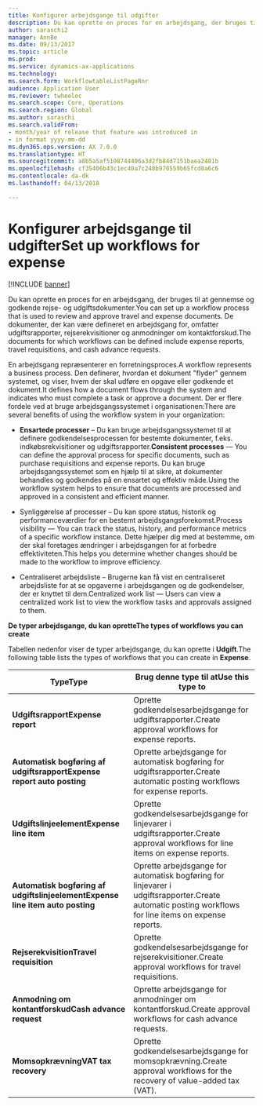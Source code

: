 ```yaml
---
title: Konfigurer arbejdsgange til udgifter
description: Du kan oprette en proces for en arbejdsgang, der bruges til at gennemse og godkende rejse- og udgiftsdokumenter.
author: saraschi2
manager: AnnBe
ms.date: 09/13/2017
ms.topic: article
ms.prod: 
ms.service: dynamics-ax-applications
ms.technology: 
ms.search.form: WorkflowtableListPageRnr
audience: Application User
ms.reviewer: twheeloc
ms.search.scope: Core, Operations
ms.search.region: Global
ms.author: saraschi
ms.search.validFrom:
- month/year of release that feature was introduced in
- in format yyyy-mm-dd
ms.dyn365.ops.version: AX 7.0.0
ms.translationtype: HT
ms.sourcegitcommit: a8b5a5af5108744406a3d2fb84d7151baea2481b
ms.openlocfilehash: cf35406b43c1ec40a7c248b970559b65fcd8a6c6
ms.contentlocale: da-dk
ms.lasthandoff: 04/13/2018

---
```


# <a name="set-up-workflows-for-expense"></a><span data-ttu-id="9b1c7-103">Konfigurer arbejdsgange til udgifter</span><span class="sxs-lookup"><span data-stu-id="9b1c7-103">Set up workflows for expense</span></span>

[!INCLUDE [banner](../includes/banner.md)]

<span data-ttu-id="9b1c7-104"> Du kan oprette en proces for en arbejdsgang, der bruges til at gennemse og godkende rejse- og udgiftsdokumenter.</span><span class="sxs-lookup"><span data-stu-id="9b1c7-104">You can set up a workflow process that is used to review and approve travel and expense documents.</span></span> <span data-ttu-id="9b1c7-105">De dokumenter, der kan være defineret en arbejdsgang for, omfatter udgiftsrapporter, rejserekvisitioner og anmodninger om kontaktforskud.</span><span class="sxs-lookup"><span data-stu-id="9b1c7-105">The documents for which workflows can be defined include expense reports, travel requisitions, and cash advance requests.</span></span>

<span data-ttu-id="9b1c7-106">En arbejdsgang repræsenterer en forretningsproces.</span><span class="sxs-lookup"><span data-stu-id="9b1c7-106">A workflow represents a business process.</span></span> <span data-ttu-id="9b1c7-107">Den definerer, hvordan et dokument "flyder" gennem systemet, og viser, hvem der skal udføre en opgave eller godkende et dokument.</span><span class="sxs-lookup"><span data-stu-id="9b1c7-107">It defines how a document flows through the system and indicates who must complete a task or approve a document.</span></span> <span data-ttu-id="9b1c7-108">Der er flere fordele ved at bruge arbejdsgangssystemet i organisationen:</span><span class="sxs-lookup"><span data-stu-id="9b1c7-108">There are several benefits of using the workflow system in your organization:</span></span>

-   <span data-ttu-id="9b1c7-109">**Ensartede processer** – Du kan bruge arbejdsgangssystemet til at definere godkendelsesprocessen for bestemte dokumenter, f.eks. indkøbsrekvisitioner og udgiftsrapporter.</span><span class="sxs-lookup"><span data-stu-id="9b1c7-109">**Consistent processes** — You can define the approval process for specific documents, such as purchase requisitions and expense reports.</span></span> <span data-ttu-id="9b1c7-110">Du kan bruge arbejdsgangssystemet som en hjælp til at sikre, at dokumenter behandles og godkendes på en ensartet og effektiv måde.</span><span class="sxs-lookup"><span data-stu-id="9b1c7-110">Using the workflow system helps to ensure that documents are processed and approved in a consistent and efficient manner.</span></span>

-   <span data-ttu-id="9b1c7-111">Synliggørelse af processer – Du kan spore status, historik og performanceværdier for en bestemt arbejdsgangsforekomst.</span><span class="sxs-lookup"><span data-stu-id="9b1c7-111">Process visibility — You can track the status, history, and performance metrics of a specific workflow instance.</span></span> <span data-ttu-id="9b1c7-112">Dette hjælper dig med at bestemme, om der skal foretages ændringer i arbejdsgangen for at forbedre effektiviteten.</span><span class="sxs-lookup"><span data-stu-id="9b1c7-112">This helps you determine whether changes should be made to the workflow to improve efficiency.</span></span>

-   <span data-ttu-id="9b1c7-113">Centraliseret arbejdsliste – Brugerne kan få vist en centraliseret arbejdsliste for at se opgaverne i arbejdsgangen og de godkendelser, der er knyttet til dem.</span><span class="sxs-lookup"><span data-stu-id="9b1c7-113">Centralized work list — Users can view a centralized work list to view the workflow tasks and approvals assigned to them.</span></span> 

<span data-ttu-id="9b1c7-114">**De typer arbejdsgange, du kan oprette**</span><span class="sxs-lookup"><span data-stu-id="9b1c7-114">**The types of workflows you can create**</span></span>

<span data-ttu-id="9b1c7-115">Tabellen nedenfor viser de typer arbejdsgange, du kan oprette i **Udgift**.</span><span class="sxs-lookup"><span data-stu-id="9b1c7-115">The following table lists the types of workflows that you can create in **Expense**.</span></span>


|              <span data-ttu-id="9b1c7-116"><strong>Type</strong></span><span class="sxs-lookup"><span data-stu-id="9b1c7-116"><strong>Type</strong></span></span>              |                   <span data-ttu-id="9b1c7-117"><strong>Brug denne type til at</strong></span><span class="sxs-lookup"><span data-stu-id="9b1c7-117"><strong>Use this type to</strong></span></span>                   |
|-------------------------------------------------|-----------------------------------------------------------------------|
|         <span data-ttu-id="9b1c7-118"><strong>Udgiftsrapport</strong></span><span class="sxs-lookup"><span data-stu-id="9b1c7-118"><strong>Expense report</strong></span></span>         |            <span data-ttu-id="9b1c7-119">Oprette godkendelsesarbejdsgange for udgiftsrapporter.</span><span class="sxs-lookup"><span data-stu-id="9b1c7-119">Create approval workflows for expense reports.</span></span>             |
|  <span data-ttu-id="9b1c7-120"><strong>Automatisk bogføring af udgiftsrapport</strong></span><span class="sxs-lookup"><span data-stu-id="9b1c7-120"><strong>Expense report auto posting</strong></span></span>   |        <span data-ttu-id="9b1c7-121">Oprette arbejdsgange for automatisk bogføring for udgiftsrapporter.</span><span class="sxs-lookup"><span data-stu-id="9b1c7-121">Create automatic posting workflows for expense reports.</span></span>        |
|       <span data-ttu-id="9b1c7-122"><strong>Udgiftslinjeelement</strong></span><span class="sxs-lookup"><span data-stu-id="9b1c7-122"><strong>Expense line item</strong></span></span>        |     <span data-ttu-id="9b1c7-123">Oprette godkendelsesarbejdsgange for linjevarer i udgiftsrapporter.</span><span class="sxs-lookup"><span data-stu-id="9b1c7-123">Create approval workflows for line items on expense reports.</span></span>      |
| <span data-ttu-id="9b1c7-124"><strong>Automatisk bogføring af udgiftslinjeelement</strong></span><span class="sxs-lookup"><span data-stu-id="9b1c7-124"><strong>Expense line item auto posting</strong></span></span> | <span data-ttu-id="9b1c7-125">Oprette arbejdsgange for automatisk bogføring for linjevarer i udgiftsrapporter.</span><span class="sxs-lookup"><span data-stu-id="9b1c7-125">Create automatic posting workflows for line items on expense reports.</span></span> |
|       <span data-ttu-id="9b1c7-126"><strong>Rejserekvisition</strong></span><span class="sxs-lookup"><span data-stu-id="9b1c7-126"><strong>Travel requisition</strong></span></span>       |          <span data-ttu-id="9b1c7-127">Oprette godkendelsesarbejdsgange for rejserekvisitioner.</span><span class="sxs-lookup"><span data-stu-id="9b1c7-127">Create approval workflows for travel requisitions.</span></span>           |
|      <span data-ttu-id="9b1c7-128"><strong>Anmodning om kontantforskud</strong></span><span class="sxs-lookup"><span data-stu-id="9b1c7-128"><strong>Cash advance request</strong></span></span>      |         <span data-ttu-id="9b1c7-129">Oprette arbejdsgange for anmodninger om kontantforskud.</span><span class="sxs-lookup"><span data-stu-id="9b1c7-129">Create approval workflows for cash advance requests.</span></span>          |
|        <span data-ttu-id="9b1c7-130"><strong>Momsopkrævning</strong></span><span class="sxs-lookup"><span data-stu-id="9b1c7-130"><strong>VAT tax recovery</strong></span></span>        | <span data-ttu-id="9b1c7-131">Oprette godkendelsesarbejdsgange for momsopkrævning.</span><span class="sxs-lookup"><span data-stu-id="9b1c7-131">Create approval workflows for the recovery of value-added tax (VAT).</span></span>  |


